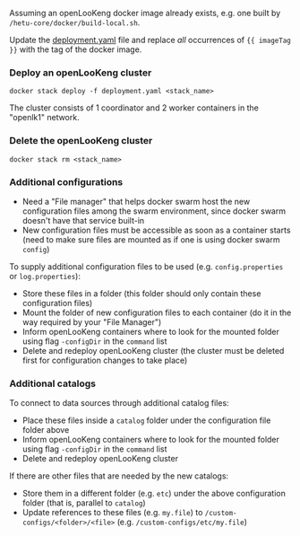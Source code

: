 Assuming an openLooKeng docker image already exists, e.g. one built by `/hetu-core/docker/build-local.sh`.

Update the [deployment.yaml](./deployment.yaml) file and replace _all_ occurrences of `{{ imageTag }}` with the tag of the docker image.

### Deploy an openLooKeng cluster

```
docker stack deploy -f deployment.yaml <stack_name>
```

The cluster consists of 1 coordinator and 2 worker containers in the "openlk1" network.

### Delete the openLooKeng cluster

```
docker stack rm <stack_name>
```

### Additional configurations
- Need a "File manager" that helps docker swarm host the new configuration files among the swarm environment, since docker swarm doesn't have that service built-in
- New configuration files must be accessible as soon as a container starts (need to make sure files are mounted as if one is using docker swarm `config`)

To supply additional configuration files to be used (e.g. `config.properties` or `log.properties`):

- Store these files in a folder (this folder should only contain these configuration files)
- Mount the folder of new configuration files to each container (do it in the way required by your "File Manager")
- Inform openLooKeng containers where to look for the mounted folder using flag `-configDir` in the `command` list
- Delete and redeploy openLooKeng cluster (the cluster must be deleted first for configuration changes to take place)

### Additional catalogs

To connect to data sources through additional catalog files:
- Place these files inside a `catalog` folder under the configuration file folder above
- Inform openLooKeng containers where to look for the mounted folder using flag `-configDir` in the `command` list
- Delete and redeploy openLooKeng cluster

If there are other files that are needed by the new catalogs:
- Store them in a different folder (e.g. `etc`) under the above configuration folder (that is, parallel to `catalog`)
- Update references to these files (e.g. `my.file`) to `/custom-configs/<folder>/<file>` (e.g. `/custom-configs/etc/my.file`)
